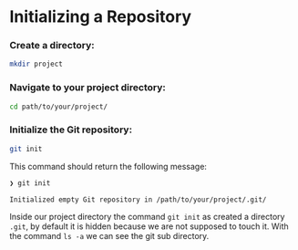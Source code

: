 # Initializing a Repository

### Create a directory:  

```zsh    
mkdir project
```

### Navigate to your project directory:

```zsh
cd path/to/your/project/
```

### Initialize the Git repository:

```zsh
git init
```

This command should return the following message:

```zsh
❯ git init

Initialized empty Git repository in /path/to/your/project/.git/
```

Inside our project directory the command `git init` as created a directory `.git`, by default it is hidden because we are not supposed to touch it. With the command `ls -a` we can see the git sub directory.